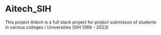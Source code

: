 # Aitech_SIH
This project Aitech is a full stack project for project submisson of students in various colleges / Universities (SIH 1369 - 2023)
